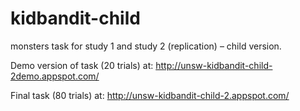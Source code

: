 # kidbandit-child
monsters task for study 1 and study 2 (replication) – child version.

Demo version of task (20 trials) at:
http://unsw-kidbandit-child-2demo.appspot.com/

Final task (80 trials) at:
http://unsw-kidbandit-child-2.appspot.com/
